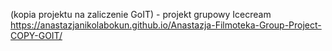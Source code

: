 (kopia projektu na zaliczenie GoIT) - projekt grupowy
Icecream
https://anastazjanikolabokun.github.io/Anastazja-Filmoteka-Group-Project-COPY-GOIT/
